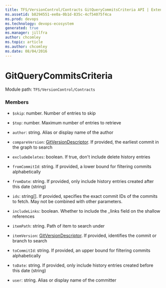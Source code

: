 ```yaml
---
title: TFS/VersionControl/Contracts GitQueryCommitsCriteria API | Extensions for Azure DevOps Services
ms.assetid: b8294551-ee0a-0b1d-835c-4cf54075f4ca
ms.prod: devops
ms.technology: devops-ecosystem
generated: true
ms.manager: jillfra
author: chcomley
ms.topic: article
ms.author: chcomley
ms.date: 08/04/2016
---
```


# GitQueryCommitsCriteria

Module path: `TFS/VersionControl/Contracts`


### Members

* `$skip`: number. Number of entries to skip

* `$top`: number. Maximum number of entries to retrieve

* `author`: string. Alias or display name of the author

* `compareVersion`: [GitVersionDescriptor](../../../TFS/VersionControl/Contracts/GitVersionDescriptor.md). If provided, the earliest commit in the graph to search

* `excludeDeletes`: boolean. If true, don&#x27;t include delete history entries

* `fromCommitId`: string. If provided, a lower bound for filtering commits alphabetically

* `fromDate`: string. If provided, only include history entries created after this date (string)

* `ids`: string[]. If provided, specifies the exact commit IDs of the commits to fetch. May not be combined with other parameters.

* `includeLinks`: boolean. Whether to include the _links field on the shallow references

* `itemPath`: string. Path of item to search under

* `itemVersion`: [GitVersionDescriptor](../../../TFS/VersionControl/Contracts/GitVersionDescriptor.md). If provided, identifies the commit or branch to search

* `toCommitId`: string. If provided, an upper bound for filtering commits alphabetically

* `toDate`: string. If provided, only include history entries created before this date (string)

* `user`: string. Alias or display name of the committer

